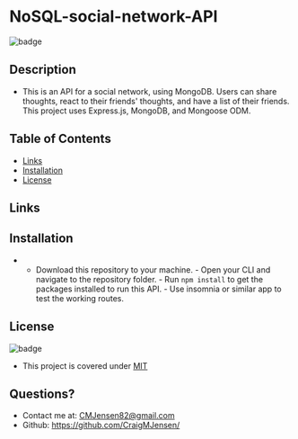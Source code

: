 # NoSQL-social-network-API
  
  
  ![badge](https://img.shields.io/badge/license-MIT-orange)



## Description 

  * This is an API for a social network, using MongoDB. Users can share thoughts, react to their friends' thoughts, and have a list of their friends. This project uses Express.js, MongoDB, and Mongoose ODM. 

## Table of Contents

  * [Links](#links)
  * [Installation](#installation)
  * [License](#license)

## Links

## Installation

  * - Download this repository to your machine. - Open your CLI and navigate to the repository folder. - Run `npm install` to get the packages installed to run this API. - Use insomnia or similar app to test the working routes. 


  
## License

  ![badge](https://img.shields.io/badge/license-MIT-orange)

  * This project is covered under [MIT](https://choosealicense.com/licenses/mit/)



## Questions?

  * Contact me at: CMJensen82@gmail.com
  * Github: https://github.com/CraigMJensen/
